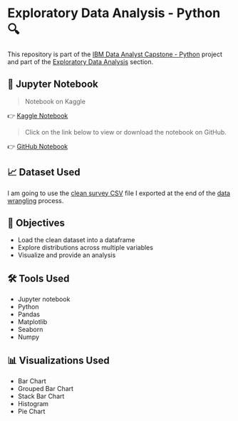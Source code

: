 # Exploratory Data Analysis - Python 🔍

<p>This repository is part of the <a href = 'https://github.com/FaiLuReH3Ro/IBM-DataAnalyst-Capstone'>IBM Data Analyst Capstone - Python</a> project and part of the <a href = 'https://github.com/FaiLuReH3Ro/ibm-da-capstone-py?tab=readme-ov-file#exploratory-data'>Exploratory Data Analysis</a> section.</p>

## 📓 Jupyter Notebook

> Notebook on Kaggle

👉 [Kaggle Notebook](https://www.kaggle.com/code/failureh3ro/exploratory-data-analysis-python)

> Click on the link below to view or download the notebook on GitHub.

👉 [GitHub Notebook](https://github.com/FaiLuReH3Ro/exploratory-da-py/blob/main/Exploratory_DA.ipynb)

## 📈 Dataset Used

I am going to use the [clean survey CSV](https://www.kaggle.com/datasets/failureh3ro/stack-overflow-survey-2024-cleaned-data) file I exported at the end of the [data wrangling](https://github.com/FaiLuReH3Ro/data-wrangling-py) process.

## 🚀 Objectives

* Load the clean dataset into a dataframe
* Explore distributions across multiple variables
* Visualize and provide an analysis

## 🛠️ Tools Used

* Jupyter notebook
* Python
* Pandas
* Matplotlib
* Seaborn
* Numpy

## 📊 Visualizations Used

* Bar Chart
* Grouped Bar Chart
* Stack Bar Chart
* Histogram
* Pie Chart

